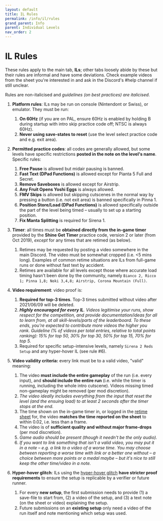 ```yaml
---
layout: default
title: IL Rules
permalink: /info/il/rules
grand_parent: Info
parent: Individual Levels
nav_order: 2
---
```


# IL Rules
These rules apply to the main tab, **ILs**; other tabs loosely abide by these but their rules are informal and have some deviations. Check example videos from the sheet you're interested in and ask in the Discord's #help channel if still unclear.

Rules are non-italicised and *guidelines (on best practices) are italicised*.

1. **Platform rules**: ILs may be run on console (Nintendont or Swiss), or emulator. They must be run:
    1. **On 60Hz** (if you are on PAL, ensure 60Hz is enabled by holding B during startup with intro skip practice code off; NTSC is always 60Hz).
    2. **Never using save-states to reset** (use the level select practice code and e.g. exit area).

2. **Permitted practice codes**: all codes are generally allowed, but some levels have specific restrictions **posted in the note on the level's name**. Specific rules:
    1. **Free Pause** is allowed but midair pausing is banned.
    2. **Fast Text (DPad Functions)** is allowed except for Pianta 5 Full and Secret.
    3. **Remove Saveboxes** is allowed except for Airstrip.
    4. **Any Fruit Opens Yoshi Eggs** is always allowed.
    5. **FMV Skips** is allowed but skipping cutscenes in the normal way by pressing a button (i.e. not exit area) is banned specifically in Pinna 1.
    6. **Position Store/Load (DPad Functions)** is allowed specifically outside the part of the level being timed – usually to set up a starting position.
    7. **Fix Manta Splitting** is required for Sirena 1.

3. **Timer**: all times must be **obtained directly from the in-game timer** provided by the **Shine Get Timer** practice code, version 2 or later (from Oct 2019), *except* for any times that are retimed (as below).
    1. Retimes may be requested by posting a video somewhere in the main Discord. The video must be somewhat cropped (i.e. <5 mins long). Examples of common retime situations are ILs from full-game runs or done without fast text by accident.
    2. Retimes are available for all levels except those where accurate load timing hasn't been done by the community, namely `Bianco 2, Ricco 1; Pinna 1,8; Noki 3,4,8; Airstrip, Corona Mountain (Full)`.

4. **Video requirement**: video proof is:
    1. **Required for top-3 times**. Top-3 times submitted without video after 2021/06/09 will be deleted.
    2. ***Highly encouraged for every IL**. Videos legitimise your runs, show respect for the competition, and provide documentation/ideas for all to learn from, at all skill-levels/parts of the leaderboard. To these ends, you're expected to contribute more videos the higher you rank. Guideline (% of videos per total entries, relative to total points ranking): 15% for top 50, 30% for top 30, 50% for top 15, 70% for top 5.*
    3. Required for specific setup-intensive levels, namely `Sirena 2 Reds Setup` and any hyper-hover IL (see rule #6).

5. **Video validity criteria:** every link must be to a valid video, "valid" meaning: 
    1. The video **must include the entire gameplay** of the run (i.e. every input), and **should include the entire run** (i.e. while the timer is running, including the whole intro cutscene). Videos missing timed non-gameplay might be removed (per mod discretion).
    2. *The video ideally includes everything from the input that reset the level (and the ensuing load) to at least 2 seconds after the timer stops at the end.*
    3. The time shown on the in-game timer in, or logged in the [retime sheet](https://tiny.cc/smsilretimelog) for, the video **matches the time reported on the sheet** to within 0.02, i.e. less than a frame.
    4. The video is of **sufficient quality and without major frame-drops** (per mod discretion).
    5. *Game audio should be present (though it needn't be the only audio).*
    6. *If you want to link something that isn't a valid video, you may put it in a note – e.g. a link to a video of a worse time. You may choose between reporting a worse time with link or a better one without – a choice between more points or a medal maybe – but it's nice to still keep the other time/video in a note.*

6. **Hyper-hover glitch**: ILs using the [hyper-hover glitch](https://clips.twitch.tv/StylishShakingTubersOSkomodo-5KdV2BXaPwASFPMF) **have stricter proof requirements** to ensure the setup is replicable by a verifier or future runner.
    1. For every **new setup**, the first submission needs to provide (1) a save-file to start from, (2) a video of the setup, and (3) a text note (on the sheet or video) explaining the setup.
    2. Future submissions on an **existing setup** only need a video of the run itself and note mentioning which setup was used.
